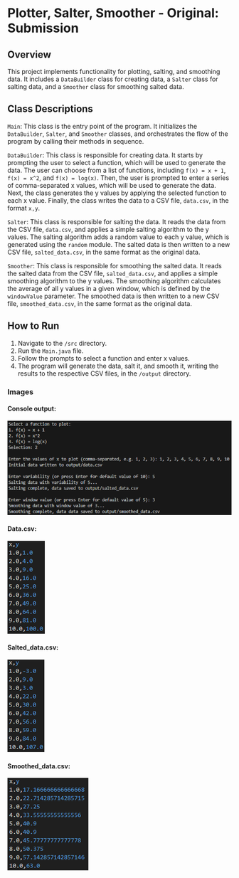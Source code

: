 # Plotter, Salter, Smoother - Original: Submission

## Overview
This project implements functionality for plotting, salting, and smoothing data. It includes a `DataBuilder` class for creating data, a `Salter` class for salting data, and a `Smoother` class for smoothing salted data.

## Class Descriptions
`Main`: This class is the entry point of the program. It initializes the `DataBuilder`, `Salter`, and `Smoother` classes, and orchestrates the flow of the program by calling their methods in sequence.

`DataBuilder`: This class is responsible for creating data. It starts by prompting the user to select a function, which will be used to generate the data. The user can choose from a list of functions, including `f(x) = x + 1`, `f(x) = x^2`, and `f(x) = log(x)`. Then, the user is prompted to enter a series of comma-separated x values, which will be used to generate the data. Next, the class generates the y values by applying the selected function to each x value. Finally, the class writes the data to a CSV file, `data.csv`, in the format `x,y`.

`Salter`: This class is responsible for salting the data. It reads the data from the CSV file, `data.csv`, and applies a simple salting algorithm to the y values. The salting algorithm adds a random value to each y value, which is generated using the `random` module. The salted data is then written to a new CSV file, `salted_data.csv`, in the same format as the original data.

`Smoother`: This class is responsible for smoothing the salted data. It reads the salted data from the CSV file, `salted_data.csv`, and applies a simple smoothing algorithm to the y values. The smoothing algorithm calculates the average of all y values in a given window, which is defined by the `windowValue` parameter. The smoothed data is then written to a new CSV file, `smoothed_data.csv`, in the same format as the original data.

## How to Run
1. Navigate to the `/src` directory.
2. Run the `Main.java` file.
3. Follow the prompts to select a function and enter x values.
4. The program will generate the data, salt it, and smooth it, writing the results to the respective CSV files, in the `/output` directory.

### Images
#### Console output:
![Console Output](./images/console_output.png)

#### Data.csv:
![Data.csv](./images/data_csv.png)

#### Salted_data.csv:
![Salted_data.csv](./images/salted_data_csv.png)

#### Smoothed_data.csv:
![Smoothed_data.csv](./images/smoothed_data_csv.png)